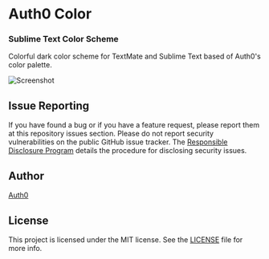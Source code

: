 # Auth0 Color

### Sublime Text Color Scheme
Colorful dark color scheme for TextMate and Sublime Text based of Auth0's color palette.

![Screenshot](https://cldup.com/7OFERBPEsR.png)

## Issue Reporting

If you have found a bug or if you have a feature request, please report them at this repository issues section. Please do not report security vulnerabilities on the public GitHub issue tracker. The [Responsible Disclosure Program](https://auth0.com/whitehat) details the procedure for disclosing security issues.

## Author

[Auth0](auth0.com)

## License

This project is licensed under the MIT license. See the [LICENSE](LICENSE) file for more info.
